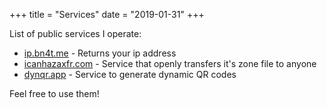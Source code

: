 +++
title = "Services"
date = "2019-01-31"
+++

List of public services I operate:

* [ip.bn4t.me](https://ip.bn4t.me) - Returns your ip address
* [icanhazaxfr.com](https://icanhazaxfr.com) - Service that openly transfers it's zone file to anyone
* [dynqr.app](https://dynqr.app) - Service to generate dynamic QR codes

Feel free to use them!
